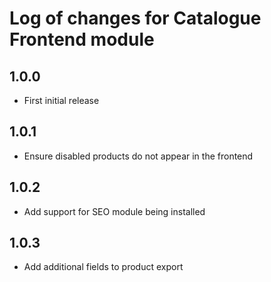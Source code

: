 # Log of changes for Catalogue Frontend module

## 1.0.0

* First initial release

## 1.0.1

* Ensure disabled products do not appear in the frontend

## 1.0.2

* Add support for SEO module being installed

## 1.0.3

* Add additional fields to product export